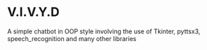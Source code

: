 # V.I.V.Y.D
A simple chatbot in OOP style involving the use of Tkinter, pyttsx3, speech_recognition and many other libraries
